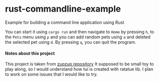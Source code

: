 # rust-commandline-example

Example for building a command line application using Rust

You can start it using `cargo run` and then navigate to `Home` by pressing `h`, to the `Pets` menu using `p` and you can add random pets using `a` and deleted the selected pet using `d`. By pressing `q`, you can quit the program.

#### Notes about this project
This project is taken from [zupzup repository](https://github.com/zupzup/rust-commandline-example)
It supposed to be small toy to play along, so I would understand how tui is created
with ratatue lib. I plan to work on some issues that I would like to try.
